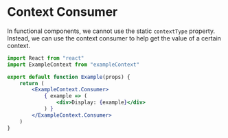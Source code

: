 # Context Consumer

In functional components, we cannot use the static `contextType` property. Instead, we can use the context consumer to help get the value of a certain context.

```jsx
import React from "react"
import ExampleContext from "exampleContext"

export default function Example(props) {
    return (
        <ExampleContext.Consumer>
            { example => (
                <div>Display: {example}</div>
            ) }
        </ExampleContext.Consumer>
    )
}
```